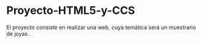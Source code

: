 # Proyecto-HTML5-y-CCS
El proyecto consiste en realizar una web, cuya temática será un muestrario de joyas .
